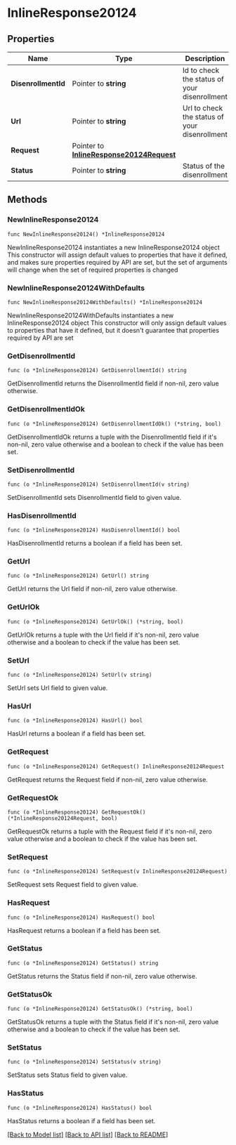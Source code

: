 # InlineResponse20124

## Properties

Name | Type | Description | Notes
------------ | ------------- | ------------- | -------------
**DisenrollmentId** | Pointer to **string** | Id to check the status of your disenrollment | [optional] 
**Url** | Pointer to **string** | Url to check the status of your disenrollment | [optional] 
**Request** | Pointer to [**InlineResponse20124Request**](InlineResponse20124Request.md) |  | [optional] 
**Status** | Pointer to **string** | Status of the disenrollment | [optional] 

## Methods

### NewInlineResponse20124

`func NewInlineResponse20124() *InlineResponse20124`

NewInlineResponse20124 instantiates a new InlineResponse20124 object
This constructor will assign default values to properties that have it defined,
and makes sure properties required by API are set, but the set of arguments
will change when the set of required properties is changed

### NewInlineResponse20124WithDefaults

`func NewInlineResponse20124WithDefaults() *InlineResponse20124`

NewInlineResponse20124WithDefaults instantiates a new InlineResponse20124 object
This constructor will only assign default values to properties that have it defined,
but it doesn't guarantee that properties required by API are set

### GetDisenrollmentId

`func (o *InlineResponse20124) GetDisenrollmentId() string`

GetDisenrollmentId returns the DisenrollmentId field if non-nil, zero value otherwise.

### GetDisenrollmentIdOk

`func (o *InlineResponse20124) GetDisenrollmentIdOk() (*string, bool)`

GetDisenrollmentIdOk returns a tuple with the DisenrollmentId field if it's non-nil, zero value otherwise
and a boolean to check if the value has been set.

### SetDisenrollmentId

`func (o *InlineResponse20124) SetDisenrollmentId(v string)`

SetDisenrollmentId sets DisenrollmentId field to given value.

### HasDisenrollmentId

`func (o *InlineResponse20124) HasDisenrollmentId() bool`

HasDisenrollmentId returns a boolean if a field has been set.

### GetUrl

`func (o *InlineResponse20124) GetUrl() string`

GetUrl returns the Url field if non-nil, zero value otherwise.

### GetUrlOk

`func (o *InlineResponse20124) GetUrlOk() (*string, bool)`

GetUrlOk returns a tuple with the Url field if it's non-nil, zero value otherwise
and a boolean to check if the value has been set.

### SetUrl

`func (o *InlineResponse20124) SetUrl(v string)`

SetUrl sets Url field to given value.

### HasUrl

`func (o *InlineResponse20124) HasUrl() bool`

HasUrl returns a boolean if a field has been set.

### GetRequest

`func (o *InlineResponse20124) GetRequest() InlineResponse20124Request`

GetRequest returns the Request field if non-nil, zero value otherwise.

### GetRequestOk

`func (o *InlineResponse20124) GetRequestOk() (*InlineResponse20124Request, bool)`

GetRequestOk returns a tuple with the Request field if it's non-nil, zero value otherwise
and a boolean to check if the value has been set.

### SetRequest

`func (o *InlineResponse20124) SetRequest(v InlineResponse20124Request)`

SetRequest sets Request field to given value.

### HasRequest

`func (o *InlineResponse20124) HasRequest() bool`

HasRequest returns a boolean if a field has been set.

### GetStatus

`func (o *InlineResponse20124) GetStatus() string`

GetStatus returns the Status field if non-nil, zero value otherwise.

### GetStatusOk

`func (o *InlineResponse20124) GetStatusOk() (*string, bool)`

GetStatusOk returns a tuple with the Status field if it's non-nil, zero value otherwise
and a boolean to check if the value has been set.

### SetStatus

`func (o *InlineResponse20124) SetStatus(v string)`

SetStatus sets Status field to given value.

### HasStatus

`func (o *InlineResponse20124) HasStatus() bool`

HasStatus returns a boolean if a field has been set.


[[Back to Model list]](../README.md#documentation-for-models) [[Back to API list]](../README.md#documentation-for-api-endpoints) [[Back to README]](../README.md)


